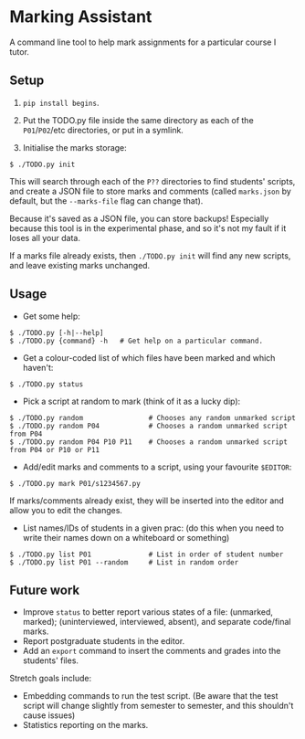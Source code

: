Marking Assistant
=================

A command line tool to help mark assignments for a particular course I tutor.

## Setup

1. `pip install begins`.

2. Put the TODO.py file inside the same directory as each of the `P01`/`P02`/etc directories, or put in a symlink.

3. Initialise the marks storage:

```
$ ./TODO.py init
```

This will search through each of the `P??` directories to find students' scripts, and create a JSON file to store marks and comments (called `marks.json` by default, but the `--marks-file` flag can change that).

Because it's saved as a JSON file, you can store backups! Especially because this tool is in the experimental phase, and so it's not my fault if it loses all your data.

If a marks file already exists, then `./TODO.py init` will find any new scripts, and leave existing marks unchanged.

## Usage

* Get some help:

```
$ ./TODO.py [-h|--help]
$ ./TODO.py {command} -h   # Get help on a particular command.
```

* Get a colour-coded list of which files have been marked and which haven't:

```
$ ./TODO.py status
```

* Pick a script at random to mark (think of it as a lucky dip):

```
$ ./TODO.py random                # Chooses any random unmarked script
$ ./TODO.py random P04            # Chooses a random unmarked script from P04
$ ./TODO.py random P04 P10 P11    # Chooses a random unmarked script from P04 or P10 or P11
```

* Add/edit marks and comments to a script, using your favourite `$EDITOR`:

```
$ ./TODO.py mark P01/s1234567.py
```

If marks/comments already exist, they will be inserted into the editor and allow you to edit the changes.

* List names/IDs of students in a given prac: (do this when you need to write their names down on a whiteboard or something)

```
$ ./TODO.py list P01              # List in order of student number
$ ./TODO.py list P01 --random     # List in random order
```

## Future work

* Improve `status` to better report various states of a file: (unmarked, marked); (uninterviewed, interviewed, absent), and separate code/final marks.
* Report postgraduate students in the editor.
* Add an `export` command to insert the comments and grades into the students' files.

Stretch goals include:

* Embedding commands to run the test script. (Be aware that the test script will change slightly from semester to semester, and this shouldn't cause issues)
* Statistics reporting on the marks.
